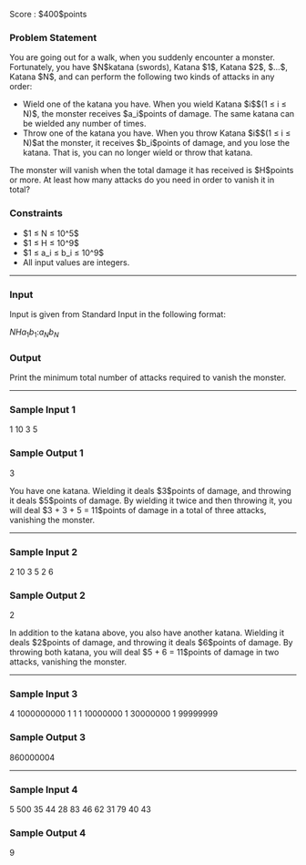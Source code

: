 
<div>

<span>

<span>

<p>
Score : $400$points
</p>

<div>

<section>

### **Problem Statement**

<p>
You are going out for a walk, when you suddenly encounter a monster. Fortunately, you have $N$katana (swords), Katana $1$, Katana $2$, $…$, Katana $N$, and can perform the following two kinds of attacks in any order:
</p>

<ul>

<li>
Wield one of the katana you have. When you wield Katana $i$$(1 ≤ i ≤ N)$, the monster receives $a_i$points of damage. The same katana can be wielded any number of times.
</li>

<li>
Throw one of the katana you have. When you throw Katana $i$$(1 ≤ i ≤ N)$at the monster, it receives $b_i$points of damage, and you lose the katana. That is, you can no longer wield or throw that katana.
</li>

</ul>

<p>
The monster will vanish when the total damage it has received is $H$points or more. At least how many attacks do you need in order to vanish it in total?
</p>

</section>

</div>

<div>

<section>

### **Constraints**

<ul>

<li>
$1 ≤ N ≤ 10^5$
</li>

<li>
$1 ≤ H ≤ 10^9$
</li>

<li>
$1 ≤ a_i ≤ b_i ≤ 10^9$
</li>

<li>
All input values are integers.
</li>

</ul>

</section>

</div>

---

<div>

<div>

<section>

### **Input**

<p>
Input is given from Standard Input in the following format:
</p>

<div>

$N$$H$$a_1$$b_1$$:$$a_N$$b_N$
</div>

</section>

</div>

<div>

<section>

### **Output**

<p>
Print the minimum total number of attacks required to vanish the monster.
</p>

</section>

</div>

</div>

---

<div>

<section>

### **Sample Input 1**

<div>

1 10
3 5

</div>

</section>

</div>

<div>

<section>

### **Sample Output 1**

<div>

3

</div>

<p>
You have one katana. Wielding it deals $3$points of damage, and throwing it deals $5$points of damage. By wielding it twice and then throwing it, you will deal $3 + 3 + 5 = 11$points of damage in a total of three attacks, vanishing the monster.
</p>

</section>

</div>

---

<div>

<section>

### **Sample Input 2**

<div>

2 10
3 5
2 6

</div>

</section>

</div>

<div>

<section>

### **Sample Output 2**

<div>

2

</div>

<p>
In addition to the katana above, you also have another katana. Wielding it deals $2$points of damage, and throwing it deals $6$points of damage. By throwing both katana, you will deal $5 + 6 = 11$points of damage in two attacks, vanishing the monster.
</p>

</section>

</div>

---

<div>

<section>

### **Sample Input 3**

<div>

4 1000000000
1 1
1 10000000
1 30000000
1 99999999

</div>

</section>

</div>

<div>

<section>

### **Sample Output 3**

<div>

860000004

</div>

</section>

</div>

---

<div>

<section>

### **Sample Input 4**

<div>

5 500
35 44
28 83
46 62
31 79
40 43

</div>

</section>

</div>

<div>

<section>

### **Sample Output 4**

<div>

9

</div>

</section>

</div>

</span>

</span>

</div>
